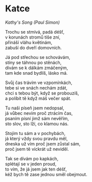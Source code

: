 # Katce
*Kathy's Song (Paul Simon)*

Trochu se stmívá, padá déšť,     
v korunách stromů tiše zní,     
přináší vláhu květinám,     
zabuší do dveří domovních.  

Já pod střechou se schovávám,     
stíny se táhnou po stěnách,     
dívám se k dálkám zmáčeným,     
tam kde snad bydlíš, lásko má.  

Svůj čas trávím ve vzpomínkách,         
tebe si ve snách nechám zdát,     
chci s tebou být, když se probouzíš,       
a políbít tě když máš večer spát.

Tu naši píseň jsem nedopsal,  
já vůbec nevím proč ztrácím čas,  
psaním písní jimž sám nevěřím,    
sto slov, sto lží, co klamou nás.

Stojím tu sám a v pochybách,     
já který vždy svou pravdu měl,   
dneska už vím proč jsem zůstal sám,       
proč jsem tě víckrát už neviděl.

Tak se dívám po kapkách,     
splétají se v jeden proud,       
to vím, že já jsem jak ten déšť,   
kéž bych tě zase jednou směl obejmout.
